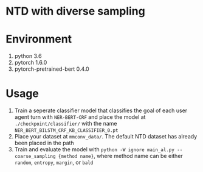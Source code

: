 # NTD with diverse sampling
# Environment
1. python 3.6
1. pytorch 1.6.0
1. pytorch-pretrained-bert 0.4.0

# Usage
1. Train a seperate classifier model that classifies the goal of each user agent turn with `NER-BERT-CRF` and place the model at `./checkpoint/classifier/` with the name `NER_BERT_BILSTM_CRF_KB_CLASSIFIER_0.pt`
1. Place your dataset at `mmconv_data/`. The default NTD dataset has already been placed in the path
1. Train and evaluate the model with `python -W ignore main_al.py --coarse_sampling {method name}`, where method name can be either `random`, `entropy`, `margin`, or `bald`
